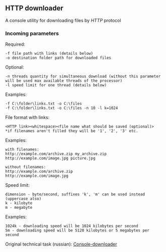 ## HTTP downloader

A console utility for downloading files by *HTTP* protocol

### Incoming parameters

Required:
```
-f file path with links (details below)
-o destination folder path for downloaded files
```

Optional:
```
-n threads quantity for simultaneous download (without this parameter will be used max available threads of the processor)
-l speed limit for one thread (details below)
```

Examples:
```
-f C:\folder\links.txt -o C:\files
-f C:\folder\links.txt -o C:\files -n 10 -l k=1024
```

File format with links:
```
<HTTP link><whitespace><file name what should be saved (optional)>
*if filenames aren't filled they will be '1', '2', '3' etc.
```

Examples:
```
with filenames:
http://example.com/archive.zip my_archive.zip
http://example.com/image.jpg picture.jpg
 
without filenames:
http://example.com/archive.zip
http://example.com/image.jpg
```

Speed limit:
```
dimension - byte/second, suffixes 'k', 'm' can be used instead (uppercase also)
k - kilobyte
m - megabyte
```

Examples:
```
1024k - downloading speed will be 1024 kilobytes per second
5m - downloading speed will be 5120 kilobytes or 5 megabytes per second
```

Original technical task (russian): [Console-downloader](https://github.com/Ecwid/new-job/blob/master/Console-downloader.md)
